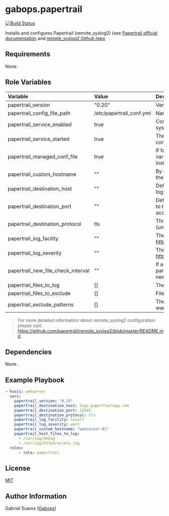 gabops.papertrail
=================
[![Build Status](https://travis-ci.org/gabops/ansible-role-papertrail.svg?branch=master)](https://travis-ci.org/gabops/ansible-role-papertrail)

Installs and configures Papertrail (remote_syslog2) (see 
[Papertrail official documentation](https://help.papertrailapp.com/kb/configuration/configuring-centralized-logging-from-text-log-files-in-unix/)
and [remote_syslog2 Github repo](https://github.com/papertrail/remote_syslog2)

Requirements
------------

None.

Role Variables
--------------

| Variable | Value | Description |
| :--- | :--- | :--- |
| papertrail_version | "0.20" | Version to install. 0.20 is the latest at the moment. |
| papertrail_config_file_path | /etc/papertrail_conf.yml | Name of the configuration file for remote_syslog. |
| papertrail_service_enabled | true | Configure remote_syslog for starting when the system is booted. |
| papertrail_service_started | true | The role will start the service after applying the configuration. |
| papertrail_managed_conf_file | true | If false, no configuration will be applied (All variables below will be ignored). Just the installation and nothing else. |
| papertrail_custom_hostname | "" | By default remote_syslog2 uses the hostname of the node. This can be this can be overwritten here. |
| papertrail_destination_host | "" | Defines the Papertrail destination host to send the logs to. Check your papertrail account for it. |
| papertrail_destination_port | "" | Defines the Papertrail destination port to connect to the destination host. Check your papertrail account for it |
| papertrail_destination_protocol | tls | This value can be tls(encrypted) or tcp (unencrypted). |
| papertrail_log_facility | "" | The Syslog facility to use. See https://en.wikipedia.org/wiki/Syslog#Facility |
| papertrail_log_severity | "" | The Syslog severity to use. See https://en.wikipedia.org/wiki/Syslog#Severity_level |
| papertrail_new_file_check_interval | "" | If a glob pattern for logs files is used this parameter controls the frecuency of checking for new log files in the directory. |
| papertrail_files_to_log | [] | The file or globs to read. |
| papertrail_files_to_exclude | [] | Files to exclude in a directory. |
| papertrail_exclude_patterns | [] | The pattern in the log file you are reading you want to ignore. |

> For more detailed information about remote_syslog2 configuration please visit https://github.com/papertrail/remote_syslog2/blob/master/README.md


Dependencies
------------

None.

Example Playbook
----------------

```yaml
- hosts: webserver
  vars:
    papertrail_version: "0.19"
    papertrail_destination_host: logs.papertrailapp.com
    papertrail_destination_port: 12345
    papertrail_destination_protocol: tls
    papertrail_log_facility: local7
    papertrail_log_severity: warn
    papertrail_custom_hostname: "webserver-01"
    papertrail_host_files_to_log:
      - /var/log/dmesg
      - /var/log/httpd/access_log
  roles:
      - role: papertrail
```

License
-------

[MIT](./LICENSE)

Author Information
------------------

Gabriel Suarez ([Gabops](https://github.com/gabops/))
